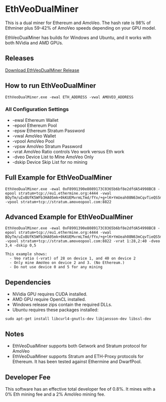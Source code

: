 # EthVeoDualMiner
This is a dual miner for Ethereum and AmoVeo. The hash rate is 98% of Ethminer plus 59-42% of AmoVeo speeds depending on your GPU model.

EthVeoDualMiner has builds for Windows and Ubuntu, and it works with both NVidia and AMD GPUs.

## Releases
   [Download EthVeoDualMiner Release](https://github.com/zRank/ethVeoDualMiner/releases)

## How to run EthVeoDualMiner
```
EthVeoDualMiner.exe -ewal ETH_ADDRESS -vwal AMOVEO_ADDRESS
```

### All Configuration Settings
* -ewal     Ethereum Wallet
* -epool    Ethereum Pool
* -epsw     Ethereum Stratum Password
* -vwal     AmoVeo Wallet
* -vpool    AmoVeo Pool
* -vpsw     AmoVeo Stratum Password
* -vrat     AmoVeo Ratio controls Veo work versus Eth work
* -dveo     Device List to Mine AmoVeo Only
* -dskip    Device Skip List for no mining

## Full Example for EthVeoDualMiner
```
EthVeoDualMiner.exe -ewal 0xF8991390e8089173C0365b6bf8e2dfdA54998BC8 -epool stratum+tcp://eu1.ethermine.org:4444 -vwal BOyTm/uIxBUfK5WFb3HA05mk+0kKUEMvrmLTmd/fYx/+g+lK+YmUeah08N63mCqvTieQS5mxXkhQ6SW1irdQbvc= -vpool stratum+tcp://stratum.amoveopool.com:8822
```

## Advanced Example for EthVeoDualMiner
```
EthVeoDualMiner.exe -ewal 0xF8991390e8089173C0365b6bf8e2dfdA54998BC8 -epool stratum+tcp://eu1.ethermine.org:4444 -vwal BOyTm/uIxBUfK5WFb3HA05mk+0kKUEMvrmLTmd/fYx/+g+lK+YmUeah08N63mCqvTieQS5mxXkhQ6SW1irdQbvc= -vpool stratum+tcp://stratum.amoveopool.com:8822 -vrat 1:28,2:40 -dveo 3,4 -dskip 0,5

This example shows:
  - Veo ratio (-vrat) of 28 on device 1, and 40 on device 2
  - Only mine AmoVeo on device 2 and 3. (No Ethereum.)
  - Do not use device 0 and 5 for any mining
```

## Dependencies
* NVidia GPU requires CUDA installed.
* AMD GPU require OpenCL installed.
* Windows release zips contain the required DLLs.
* Ubuntu requires these packages installed:
```
sudo apt-get install libcurl4-gnutls-dev libjansson-dev libssl-dev 
```

## Notes
* EthVeoDualMiner supports both Getwork and Stratum protocol for AmoVeo
* EthVeoDualMiner supports Stratum and ETH-Proxy protocols for Ethereum. It has been tested against Ethermine and DwarfPool.

## Developer Fee
This software has an effective total developer fee of 0.8%. It mines with a 0% Eth mining fee and a 2% AmoVeo mining fee.
